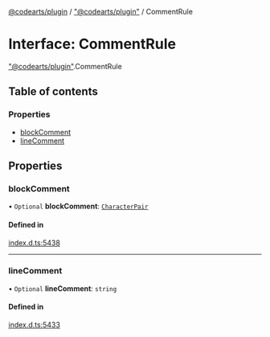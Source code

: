 [@codearts/plugin](../README.md) / ["@codearts/plugin"](../modules/_codearts_plugin_.md) / CommentRule

# Interface: CommentRule

["@codearts/plugin"](../modules/_codearts_plugin_.md).CommentRule

## Table of contents

### Properties

- [blockComment](codearts_plugin_.CommentRule.md#blockcomment)
- [lineComment](codearts_plugin_.CommentRule.md#linecomment)

## Properties

### blockComment

• `Optional` **blockComment**: [`CharacterPair`](../modules/_codearts_plugin_.md#characterpair)

#### Defined in

[index.d.ts:5438](https://github.com/huaweicloud/cloudide-plugin-api/blob/84e382d/index.d.ts#L5438)

___

### lineComment

• `Optional` **lineComment**: `string`

#### Defined in

[index.d.ts:5433](https://github.com/huaweicloud/cloudide-plugin-api/blob/84e382d/index.d.ts#L5433)
